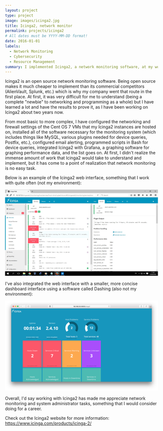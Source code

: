```yaml
---
layout: project
type: project
image: images/icinga2.jpg
title: Icinga2, network monitor
permalink: projects/icinga2
# All dates must be YYYY-MM-DD format!
date: 2016-01-01
labels:
  - Network Monitoring
  - Cybersecurity
  - Resource Management
summary: I implemented Icinga2, a network monitoring software, at my workplace.
---
```


Icinga2 is an open source network monitoring software. Being open source makes it much cheaper to implement than its commercial competitors (AlienVault, Splunk, etc.) which is why my company went that route in the first place. At first, it was very difficult for me to understand (being a complete "newbie" to networking and programming as a whole) but I have learned a lot and have the results to prove it, as I have been working on Icinga2 about two years now.

From most basic to more complex, I have configured the networking and firewall settings of the Cent OS 7 VMs that my Icinga2 instances are hosted on, installed all of the software necessary for the monitoring system (which includes things like MySQL, various plugins needed for device queries, Postfix, etc.), configured email alerting, programmed scripts in Bash for device queries, integrated Icinga2 with Grafana, a graphing software for graphing performance data, and the list goes on. At first, I didn't realize the immense amount of work that Icinga2 would take to understand and implement, but it has come to a point of realization that network monitoring is no easy task.

Below is an example of the Icinga2 web interface, something that I work with quite often (not my environment):
<div class="ui large rounded images">
  <img class="ui image" src="../images/icinga2pic1.jpg">
</div>

I've also integrated the web interface with a smaller, more concise dashboard interface using a software called Dashing (also not my environment):
<div class="ui large rounded images">
  <img class="ui image" src="../images/icinga2pic2.png">
</div>

Overall, I'd say working with Icinga2 has made me appreciate network monitoring and system administrator tasks, something that I would consider doing for a career.

Check out the Icinga2 website for more information: https://www.icinga.com/products/icinga-2/
